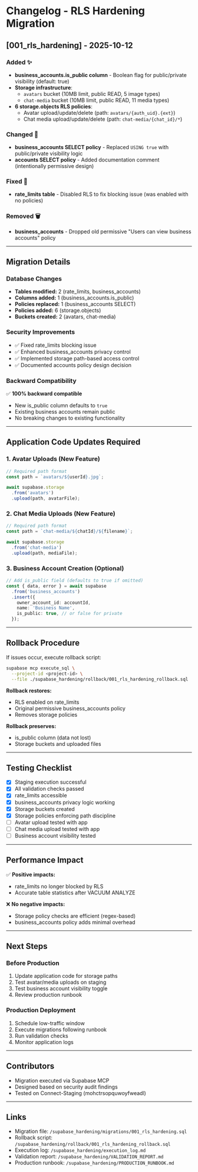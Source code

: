 # Changelog - RLS Hardening Migration

## [001_rls_hardening] - 2025-10-12

### Added ✨
- **business_accounts.is_public column** - Boolean flag for public/private visibility (default: true)
- **Storage infrastructure**:
  - `avatars` bucket (10MB limit, public READ, 5 image types)
  - `chat-media` bucket (10MB limit, public READ, 11 media types)
- **6 storage.objects RLS policies**:
  - Avatar upload/update/delete (path: `avatars/{auth_uid}.{ext}`)
  - Chat media upload/update/delete (path: `chat-media/{chat_id}/*`)

### Changed 🔄
- **business_accounts SELECT policy** - Replaced `USING true` with public/private visibility logic
- **accounts SELECT policy** - Added documentation comment (intentionally permissive design)

### Fixed 🐛
- **rate_limits table** - Disabled RLS to fix blocking issue (was enabled with no policies)

### Removed 🗑️
- **business_accounts** - Dropped old permissive "Users can view business accounts" policy

---

## Migration Details

### Database Changes
- **Tables modified:** 2 (rate_limits, business_accounts)
- **Columns added:** 1 (business_accounts.is_public)
- **Policies replaced:** 1 (business_accounts SELECT)
- **Policies added:** 6 (storage.objects)
- **Buckets created:** 2 (avatars, chat-media)

### Security Improvements
- ✅ Fixed rate_limits blocking issue
- ✅ Enhanced business_accounts privacy control
- ✅ Implemented storage path-based access control
- ✅ Documented accounts policy design decision

### Backward Compatibility
✅ **100% backward compatible**
- New is_public column defaults to `true`
- Existing business accounts remain public
- No breaking changes to existing functionality

---

## Application Code Updates Required

### 1. Avatar Uploads (New Feature)
```typescript
// Required path format
const path = `avatars/${userId}.jpg`;

await supabase.storage
  .from('avatars')
  .upload(path, avatarFile);
```

### 2. Chat Media Uploads (New Feature)
```typescript
// Required path format
const path = `chat-media/${chatId}/${filename}`;

await supabase.storage
  .from('chat-media')
  .upload(path, mediaFile);
```

### 3. Business Account Creation (Optional)
```typescript
// Add is_public field (defaults to true if omitted)
const { data, error } = await supabase
  .from('business_accounts')
  .insert({
    owner_account_id: accountId,
    name: 'Business Name',
    is_public: true, // or false for private
  });
```

---

## Rollback Procedure

If issues occur, execute rollback script:

```bash
supabase mcp execute_sql \
  --project-id <project-id> \
  --file ./supabase_hardening/rollback/001_rls_hardening_rollback.sql
```

**Rollback restores:**
- RLS enabled on rate_limits
- Original permissive business_accounts policy
- Removes storage policies

**Rollback preserves:**
- is_public column (data not lost)
- Storage buckets and uploaded files

---

## Testing Checklist

- [x] Staging execution successful
- [x] All validation checks passed
- [x] rate_limits accessible
- [x] business_accounts privacy logic working
- [x] Storage buckets created
- [x] Storage policies enforcing path discipline
- [ ] Avatar upload tested with app
- [ ] Chat media upload tested with app
- [ ] Business account visibility tested

---

## Performance Impact

✅ **Positive impacts:**
- rate_limits no longer blocked by RLS
- Accurate table statistics after VACUUM ANALYZE

❌ **No negative impacts:**
- Storage policy checks are efficient (regex-based)
- business_accounts policy adds minimal overhead

---

## Next Steps

### Before Production
1. Update application code for storage paths
2. Test avatar/media uploads on staging
3. Test business account visibility toggle
4. Review production runbook

### Production Deployment
1. Schedule low-traffic window
2. Execute migrations following runbook
3. Run validation checks
4. Monitor application logs

---

## Contributors
- Migration executed via Supabase MCP
- Designed based on security audit findings
- Tested on Connect-Staging (mohctrsopquwoyfweadl)

---

## Links
- Migration file: `/supabase_hardening/migrations/001_rls_hardening.sql`
- Rollback script: `/supabase_hardening/rollback/001_rls_hardening_rollback.sql`
- Execution log: `/supabase_hardening/execution_log.md`
- Validation report: `/supabase_hardening/VALIDATION_REPORT.md`
- Production runbook: `/supabase_hardening/PRODUCTION_RUNBOOK.md`

